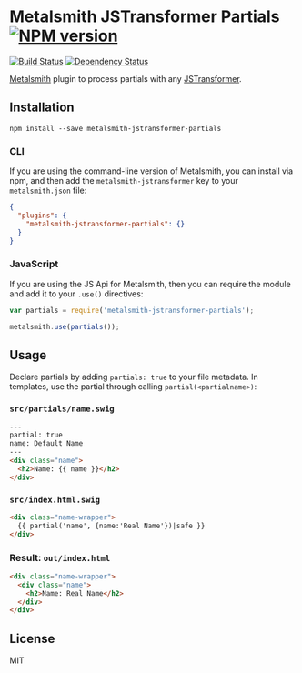 # Metalsmith JSTransformer Partials [![NPM version](https://img.shields.io/npm/v/metalsmith-jstransformer-partials.svg)](https://www.npmjs.org/package/metalsmith-jstransformer-partials)

[![Build Status](https://img.shields.io/travis/RobLoach/metalsmith-jstransformer-partials/master.svg)](https://travis-ci.org/RobLoach/metalsmith-jstransformer-partials)
[![Dependency Status](https://david-dm.org/RobLoach/metalsmith-jstransformer-partials.png)](https://david-dm.org/RobLoach/metalsmith-jstransformer-partials)

[Metalsmith](http://metalsmith.io) plugin to process partials with any [JSTransformer](http://github.com/jstransformers).

## Installation

    npm install --save metalsmith-jstransformer-partials

### CLI

If you are using the command-line version of Metalsmith, you can install via npm, and then add the `metalsmith-jstransformer` key to your `metalsmith.json` file:

```json
{
  "plugins": {
    "metalsmith-jstransformer-partials": {}
  }
}
```

### JavaScript

If you are using the JS Api for Metalsmith, then you can require the module and add it to your `.use()` directives:

```js
var partials = require('metalsmith-jstransformer-partials');

metalsmith.use(partials());
```

## Usage

Declare partials by adding `partials: true` to your file metadata. In templates, use the partial through calling `partial(<partialname>)`:

### `src/partials/name.swig`
``` html
---
partial: true
name: Default Name
---
<div class="name">
  <h2>Name: {{ name }}</h2>
</div>
```

### `src/index.html.swig`
``` html
<div class="name-wrapper">
  {{ partial('name', {name:'Real Name'})|safe }}
</div>
```

### Result: `out/index.html`
``` html
<div class="name-wrapper">
  <div class="name">
    <h2>Name: Real Name</h2>
  </div>
</div>
```

## License

MIT
